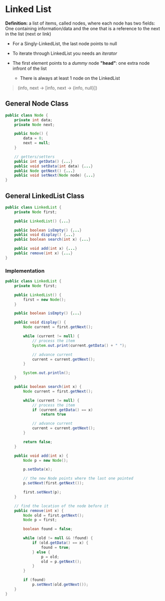 # Linked List

**Definition:** a list of items, called nodes, where each node has two fields:
One containing information/data and the one that is a reference to the next in the list (next or link)

- For a Singly-LinkedList, the last node points to null
- To iterate through LinkedList you needs an _iterator_
- The first element points to a _dummy_ node **"head"**: one extra node infront of the list

  - There is always at least 1 node on the LinkedList

> (info, next -> [info, next -> {info, null}])

## General Node Class

```java
public class Node {
    private int data;
    private Node next;

    public Node() {
        data = 0;
        next = null;
    }

    // getters/setters
    public int getData() {...}
    public void setData(int data) {...}
    public Node getNext() {...}
    public void setNext(Node node) {...}
}
```

## General LinkedList Class

```java
public class LinkedList {
    private Node first;

    public LinkedList() {...}

    public boolean isEmpty() {...}
    public void display() {...}
    public boolean search(int x) {...}

    public void add(int x) {...}
    public remove(int x) {...}
}
```

### Implementation

```java
public class LinkedList {
    private Node first;

    public LinkedList() {
        first = new Node();
    }

    public boolean isEmpty() {...}

    public void display() {
        Node current = first.getNext();

        while (current != null) {
            // process the item
            System.out.print(current.getData() + " ");

            // advance current
            current = current.getNext();
        }

        System.out.println();
    }

    public boolean search(int x) {
        Node current = first.getNext();

        while (current != null) {
            // process the item
            if (current.getData() == x)
                return true

            // advance current
            current = current.getNext();
        }

        return false;
    }

    public void add(int x) {
        Node p = new Node();

        p.setData(x);

        // the new Node points where the last one pointed
        p.setNext(first.getNext());

        first.setNext(p);
    }

    // find the location of the node before it
    public remove(int x) {
        Node old = first.getNext();
        Node p = first;

        boolean found = false;

        while (old != null && !found) {
            if (old.getData() == x) {
                found = true;
            } else {
                p = old;
                old = p.getNext();
            }
        }

        if (found)
            p.setNext(old.getNext());
    }
}
```
